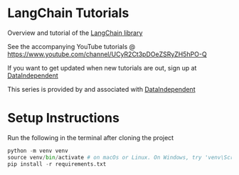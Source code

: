 # LangChain Tutorials

Overview and tutorial of the [LangChain library](https://langchain.readthedocs.io/en/latest/)

See the accompanying YouTube tutorials @ https://www.youtube.com/channel/UCyR2Ct3pDOeZSRyZH5hPO-Q

If you want to get updated when new tutorials are out, sign up at [DataIndependent](https://dataindependent.com/)

This series is provided by and associated with [DataIndependent](https://dataindependent.com/)

# Setup Instructions
Run the following in the terminal after cloning the project
```python
python -m venv venv
source venv/bin/activate # on macOs or Linux. On Windows, try 'venv\Scripts\activate'
pip install -r requirements.txt
```